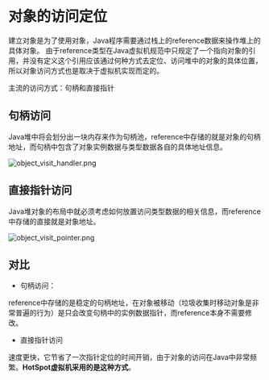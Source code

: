 # 对象的访问定位
建立对象是为了使用对象，Java程序需要通过栈上的reference数据来操作堆上的具体对象。
由于reference类型在Java虚拟机规范中只规定了一个指向对象的引用，并没有定义这个引用应该通过何种方式去定位、访问堆中的对象的具体位置，
所以对象访问方式也是取决于虚拟机实现而定的。

主流的访问方式：句柄和直接指针

## 句柄访问
Java堆中将会划分出一块内存来作为句柄池，reference中存储的就是对象的句柄地址，而句柄中包含了对象实例数据与类型数据各自的具体地址信息。

![object_visit_handler.png](https://blog.jdk8.akira.ink/images/object_visit_handler.png)

## 直接指针访问
Java堆对象的布局中就必须考虑如何放置访问类型数据的相关信息，而reference中存储的直接就是对象地址。

![object_visit_pointer.png](https://blog.jdk8.akira.ink/images/object_visit_pointer.png)

## 对比
- 句柄访问：

reference中存储的是稳定的句柄地址，在对象被移动（垃圾收集时移动对象是非常普遍的行为）是只会改变句柄中的实例数据指针，而reference本身不需要修改。

- 直接指针访问

速度更快，它节省了一次指针定位的时间开销，由于对象的访问在Java中非常频繁。**HotSpot虚拟机采用的是这种方式**。